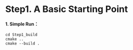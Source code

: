 # Step1. A Basic Starting Point

#### 1. Simple Run：
```
cd Step1_build
cmake ..
cmake --build .
```
